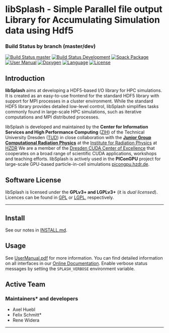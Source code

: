 libSplash - Simple Parallel file output Library for Accumulating Simulation data using Hdf5
===========================================================================================

### Build Status by branch (master/dev)

[![Build Status master](https://img.shields.io/travis/ComputationalRadiationPhysics/libSplash/master.svg?label=master)](https://travis-ci.org/ComputationalRadiationPhysics/libSplash/branches)
[![Build Status Development](https://img.shields.io/travis/ComputationalRadiationPhysics/libSplash/dev.svg?label=dev)](https://travis-ci.org/ComputationalRadiationPhysics/libSplash/branches)
[![Spack Package](https://img.shields.io/badge/spack.io-libsplash-brightgreen.svg)](https://spack.io)
[![User Manual](https://img.shields.io/badge/manual-pdf-blue.svg)](https://github.com/ComputationalRadiationPhysics/libSplash/blob/master/doc/manual/UserManual.pdf?raw=true)
[![Doxygen](https://img.shields.io/badge/api-doxygen-blue.svg)](http://computationalradiationphysics.github.io/libSplash/)
[![Language](https://img.shields.io/badge/language-C%2B%2B98-orange.svg)](https://isocpp.org)
[![License](https://img.shields.io/badge/license-LGPLv3-blue.svg)](https://www.gnu.org/licenses/lgpl-3.0.html)

Introduction
------------

**libSplash** aims at developing a HDF5-based
I/O library for HPC simulations. It is created as an easy-to-use frontend for the
standard HDF5 library with support for MPI processes in a cluster environment.
While the standard HDF5 library provides detailed low-level control, libSplash
simplifies tasks commonly found in large-scale HPC simulations, such as
iterative computations and MPI distributed processes.


libSplash is developed and maintained by the
**Center for Information Services and High Performance Computing**
([ZIH](http://tu-dresden.de/die_tu_dresden/zentrale_einrichtungen/zih)) of the
Technical University Dresden ([TUD](http://www.tu-dresden.de))
in close collaboration with the
**[Junior Group Computational Radiation Physics](http://www.hzdr.de/db/Cms?pNid=132&pOid=30354)**
at the [Institute for Radiation Physics](http://www.hzdr.de/db/Cms?pNid=132)
at [HZDR](http://www.hzdr.de/)
We are a member of the [Dresden CUDA Center of Excellence](http://ccoe-dresden.de/) that
cooperates on a broad range of scientific CUDA applications, workshops and
teaching efforts.
libSplash is actively used in the **PIConGPU** project for large-scale GPU-based particle-in-cell
simulations [picongpu.hzdr.de](http://picongpu.hzdr.de).


Software License
----------------

libSplash is licensed under the **GPLv3+ and LGPLv3+** (it is *dual licensed*).
Licences can be found in [GPL](COPYING) or [LGPL](COPYING.LESSER), respectively.

********************************************************************************


Install
-------

See our notes in [INSTALL.md](INSTALL.md).


Usage
-----

See [UserManual.pdf](doc/manual/UserManual.pdf?raw=true) for more information.
You can find detailed information on all interfaces in our
[Online Documentation](http://ComputationalRadiationPhysics.github.io/libSplash/).
Enable verbose status messages by setting the `SPLASH_VERBOSE` environment variable.


Active Team
-----------

### Maintainers* and developers

- Axel Huebl
- Felix Schmitt*
- Rene Widera

********************************************************************************

